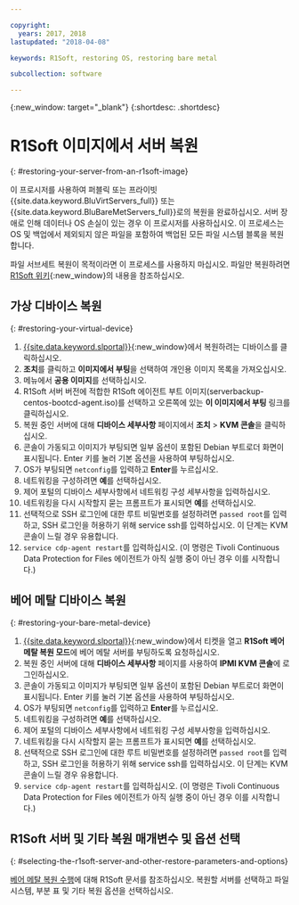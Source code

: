 ```yaml
---

copyright:
  years: 2017, 2018
lastupdated: "2018-04-08"

keywords: R1Soft, restoring OS, restoring bare metal

subcollection: software

---
```

{:new_window: target="_blank"}
{:shortdesc: .shortdesc}

# R1Soft 이미지에서 서버 복원
{: #restoring-your-server-from-an-r1soft-image}

이 프로시저를 사용하여 퍼블릭 또는 프라이빗 {{site.data.keyword.BluVirtServers_full}} 또는 {{site.data.keyword.BluBareMetServers_full}}로의 복원을 완료하십시오. 서버 장애로 인해 데이터나 OS 손실이 있는 경우 이 프로시저를 사용하십시오. 이 프로세스는 OS 및 백업에서 제외되지 않은 파일을 포함하여 백업된 모든 파일 시스템 블록을 복원합니다. 

파일 서브세트 복원이 목적이라면 이 프로세스를 사용하지 마십시오. 파일만 복원하려면 [R1Soft 위키](http://wiki.r1soft.com/display/CDP/Restoring+Files){:new_window}의 내용을 참조하십시오. 

## 가상 디바이스 복원
{: #restoring-your-virtual-device}

1. [{{site.data.keyword.slportal}}](https://control.softlayer.com/){:new_window}에서 복원하려는 디바이스를 클릭하십시오. 
2. **조치**를 클릭하고 **이미지에서 부팅**을 선택하여 개인용 이미지 목록을 가져오십시오. 
3. 메뉴에서 **공용 이미지**를 선택하십시오. 
4. R1Soft 서버 버전에 적합한 R1Soft 에이전트 부트 이미지(serverbackup-centos-bootcd-agent.iso)를 선택하고 오른쪽에 있는 **이 이미지에서 부팅** 링크를 클릭하십시오.
5. 복원 중인 서버에 대해 **디바이스 세부사항** 페이지에서 **조치** > **KVM 콘솔**을 클릭하십시오.
6. 콘솔이 가동되고 이미지가 부팅되면 일부 옵션이 포함된 Debian 부트로더 화면이 표시됩니다. Enter 키를 눌러 기본 옵션을 사용하여 부팅하십시오. 
7. OS가 부팅되면 `netconfig`를 입력하고 **Enter**를 누르십시오. 
8. 네트워킹을 구성하려면 **예**를 선택하십시오. 
9. 제어 포털의 디바이스 세부사항에서 네트워킹 구성 세부사항을 입력하십시오. 
10. 네트워킹을 다시 시작할지 묻는 프롬프트가 표시되면 **예**를 선택하십시오. 
11. 선택적으로 SSH 로그인에 대한 루트 비밀번호를 설정하려면 `passed root`를 입력하고, SSH 로그인을 허용하기 위해 service ssh를 입력하십시오. 이 단계는 KVM 콘솔이 느릴 경우 유용합니다. 
12. `service cdp-agent restart`를 입력하십시오. (이 명령은 Tivoli Continuous Data Protection for Files 에이전트가 아직 실행 중이 아닌 경우 이를 시작합니다.)

## 베어 메탈 디바이스 복원
{: #restoring-your-bare-metal-device}

1. [{{site.data.keyword.slportal}}](https://control.softlayer.com/){:new_window}에서 티켓을 열고 **R1Soft 베어 메탈 복원 모드**에 베어 메탈 서버를 부팅하도록 요청하십시오. 
2. 복원 중인 서버에 대해 **디바이스 세부사항** 페이지를 사용하여 **IPMI KVM 콘솔**에 로그인하십시오. 
3. 콘솔이 가동되고 이미지가 부팅되면 일부 옵션이 포함된 Debian 부트로더 화면이 표시됩니다. Enter 키를 눌러 기본 옵션을 사용하여 부팅하십시오. 
4. OS가 부팅되면 `netconfig`를 입력하고 **Enter**를 누르십시오. 
5. 네트워킹을 구성하려면 **예**를 선택하십시오. 
6. 제어 포털의 디바이스 세부사항에서 네트워킹 구성 세부사항을 입력하십시오. 
7. 네트워킹을 다시 시작할지 묻는 프롬프트가 표시되면 **예**를 선택하십시오. 
8. 선택적으로 SSH 로그인에 대한 루트 비밀번호를 설정하려면 `passed root`를 입력하고, SSH 로그인을 허용하기 위해 service ssh를 입력하십시오. 이 단계는 KVM 콘솔이 느릴 경우 유용합니다. 
9. `service cdp-agent restart`를 입력하십시오. (이 명령은 Tivoli Continuous Data Protection for Files 에이전트가 아직 실행 중이 아닌 경우 이를 시작합니다.)

## R1Soft 서버 및 기타 복원 매개변수 및 옵션 선택
{: #selecting-the-r1soft-server-and-other-restore-parameters-and-options}

[베어 메탈 복원 수행](http://wiki.r1soft.com/display/ServerBackup/Perform+a+bare-metal+restore)에 대해 R1Soft 문서를 참조하십시오. 복원할 서버를 선택하고 파일 시스템, 부분 표 및 기타 복원 옵션을 선택하십시오. 
